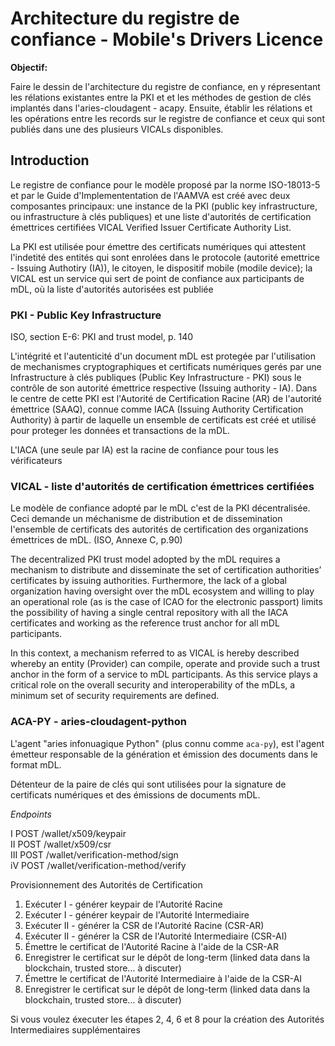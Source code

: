# Architecture du registre de confiance - Mobile's Drivers Licence 

**Objectif:** 

Faire le dessin de l'architecture du registre de confiance, en y répresentant les rélations existantes entre la PKI et et les méthodes de gestion de clés implantés dans l'aries-cloudagent - acapy. Ensuite, établir les rélations et les opérations entre les records sur le registre de confiance et ceux qui sont publiés dans une des plusieurs VICALs disponibles.


## Introduction 

Le registre de confiance pour le modèle proposé par la norme ISO-18013-5 et par le Guide d'Implemententation de l'AAMVA est créé avec deux composantes principaux:  une instance de la PKI (public key infrastructure, ou infrastructure à clés publiques) et une liste d'autorités de certification émettrices certifiées VICAL Verified Issuer Certificate Authority List. 

La PKI est utilisée pour émettre des certificats numériques qui attestent l'indetité des entités qui sont enrolées dans le protocole (autorité emettrice - Issuing Authotiry (IA)), le citoyen, le dispositif mobile (modile device); la VICAL est un service qui sert de point de confiance aux participants de mDL, où la liste d'autorités autorisées est publiée  



### PKI - Public Key Infrastructure 

ISO, section E-6: PKI and trust model, p. 140

L'intégrité et l'autenticité d'un document mDL est protegée par l'utilisation de mechanismes cryptographiques et certificats numériques gerés par une Infrastructure à clés publiques (Public Key Infrastructure  - PKI) sous le contrôle de son autorité émettrice respective (Issuing authority - IA). Dans le centre de cette PKI est l'Autorité de Certification Racine (AR) de l'autorité émettrice (SAAQ), connue comme IACA (Issuing Authority Certification Authority) à partir de laquelle un ensemble de certificats est créé et utilisé pour proteger les données et transactions de la mDL. 

L'IACA (une seule par IA) est la racine de confiance pour tous les vérificateurs 



### VICAL - liste d'autorités de certification émettrices certifiées

Le modèle de confiance adopté par le mDL c'est de la PKI décentralisée. Ceci demande un méchanisme de distribution et de dissemination 
l'ensemble de certificats des autorités de certification des organizations émettrices de mDL. (ISO, Annexe C, p.90)

The decentralized PKI trust model adopted by the mDL requires a mechanism to distribute and
disseminate the set of certification authorities’ certificates by issuing authorities. Furthermore,
the lack of a global organization having oversight over the mDL ecosystem and willing to play an
operational role (as is the case of ICAO for the electronic passport) limits the possibility of having a
single central repository with all the IACA certificates and working as the reference trust anchor for all
mDL participants.

In this context, a mechanism referred to as VICAL is hereby described whereby an entity (Provider) can
compile, operate and provide such a trust anchor in the form of a service to mDL participants. As this
service plays a critical role on the overall security and interoperability of the mDLs, a minimum set of
security requirements are defined.


### ACA-PY - aries-cloudagent-python

L'agent "aries infonuagique Python" (plus connu comme `aca-py`), est l'agent émetteur responsable de la génération et émission des documents dans le format mDL. 

Détenteur de la paire de clés qui sont utilisées pour la signature de certificats numériques et des émissions de documents mDL.

*Endpoints* 

I   POST /wallet/x509/keypair   
II  POST /wallet/x509/csr   
III POST /wallet/verification-method/sign   
iV  POST /wallet/verification-method/verify   


Provisionnement des Autorités de Certification 

1. Exécuter I - générer keypair de l'Autorité Racine 
2. Exécuter I - générer keypair de l'Autorité Intermediaire 
3. Exécuter II - générer la CSR de l'Autorité Racine (CSR-AR)
4. Exécuter II - générer la CSR de l'Autorité Intermediaire (CSR-AI)
5. Émettre le certificat de l'Autorité Racine à l'aide de la CSR-AR
6. Enregistrer le certificat sur le dépôt de long-term (linked data dans la blockchain, trusted store... à discuter) 
7. Émettre le certificat de l'Autorité Intermediaire à l'aide de la CSR-AI
8. Enregistrer le certificat sur le dépôt de long-term (linked data dans la blockchain, trusted store... à discuter)

Si vous voulez éxecuter les étapes 2, 4, 6 et 8 pour la création des Autorités Intermediaires supplémentaires 



